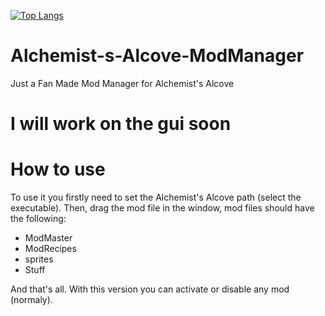 [![Top Langs](https://github-readme-stats-git-masterrstaa-rickstaa.vercel.app/api/top-langs/?username=PixelisedTree)](https://github.com/PixelisedTree/Alchemist-s-Alcove-ModManager/blob/main/Alchemist's-Alcove-ModManager-Raw/alchemists_alcove_modmanager.gdc)
# Alchemist-s-Alcove-ModManager
Just a Fan Made Mod Manager for Alchemist's Alcove

# I will work on the gui soon

# How to use
To use it you firstly need to set the Alchemist's Alcove path (select the executable). 
Then, drag the mod file in the window, mod files should have the following:
- ModMaster
- ModRecipes
- sprites
- Stuff

And that's all. With this version you can activate or disable any mod (normaly).
